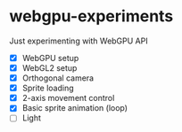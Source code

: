 # webgpu-experiments

Just experimenting with WebGPU API

- [x] WebGPU setup
- [x] WebGL2 setup
- [x] Orthogonal camera
- [x] Sprite loading
- [x] 2-axis movement control
- [x] Basic sprite animation (loop)
- [ ] Light
